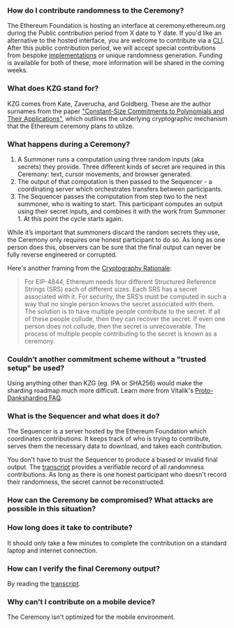 ### How do I contribute randomness to the Ceremony?

The Ethereum Foundation is hosting an interface at ceremony.ethereum.org during the Public contribution period from X date to Y date. If you'd like an alternative to the hosted interface, you are welcome to contribute via a [CLI](link). After this public contribution period, we will accept special contributions from bespoke [implementations]() or unique randomness generation. Funding is available for both of these, more information will be shared in the coming weeks.

### What does KZG stand for?

KZG comes from Kate, Zaverucha, and Goldberg. These are the author surnames from the paper ["Constant-Size Commitments to Polynomials and
Their Applications"](https://www.iacr.org/archive/asiacrypt2010/6477178/6477178.pdf), which outlines the underlying cryptographic mechanism that the Ethereum ceremony plans to utilize.

### What happens during a Ceremony?

1. A Summoner runs a computation using three random inputs (aka secrets) they provide. Three different kinds of secret are required in this Ceremony: text, cursor movements, and browser generated.
2. The output of that computation is then passed to the Sequencer - a coordinating server which orchestrates transfers between participants.
3. The Sequencer passes the computation from step two to the next summoner, who is waiting to start. This participant computes an output using their secret inputs, and combines it with the work from Summoner 1. At this point the cycle starts again.

While it’s important that summoners discard the random secrets they use, the Ceremony only requires one honest participant to do so. As long as one person does this, observers can be sure that the final output can never be fully reverse engineered or corrupted.

Here's another framing from the [Cryptography Rationale](https://hackmd.io/@6iQDuIePQjyYBqDChYw_jg/SJ-08AoT5):

> For EIP-4844, Ethereum needs four different Structured Reference Strings (SRS) each of different sizes. Each SRS has a secret associated with it. For security, the SRS’s must be computed in such a way that no single person knows the secret associated with them. The solution is to have multiple people contribute to the secret. If all of these people collude, then they can recover the secret. If even one person does not collude, then the secret is unrecoverable. The process of multiple people contributing to the secret is known as a ceremony.

### Couldn’t another commitment scheme without a "trusted setup" be used?

Using anything other than KZG (eg. IPA or SHA256) would make the sharding roadmap much more difficult. Learn more from Vitalik's [Proto-Danksharding FAQ](https://notes.ethereum.org/@vbuterin/proto_danksharding_faq#Couldn%E2%80%99t-we-use-some-other-commitment-scheme-without-a-trusted-setup).

### What is the Sequencer and what does it do?

The Sequencer is a server hosted by the Ethereum Foundation which coordinates contributions. It keeps track of who is trying to contribute, serves them the necessary data to download, and takes each contribution.

You don't have to trust the Sequencer to produce a biased or invalid final output. The [transcript](link) provides a verifiable record of all randomness contributions. As long as there is one honest participant who doesn't record their randomness, the secret cannot be reconstructed.

### How can the Ceremony be compromised? What attacks are possible in this situation?

### How long does it take to contribute?

It should only take a few minutes to complete the contribution on a standard laptop and internet connection.

### How can I verify the final Ceremony output?

By reading the [transcript](link).

### Why can't I contribute on a mobile device?

The Ceremony isn't optimized for the mobile environment.
